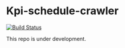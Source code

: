 # Kpi-schedule-crawler

[![Build Status](https://travis-ci.org/Wapweb/kpi-schedule-crawler.svg?branch=master)](https://travis-ci.org/Wapweb/kpi-schedule-crawler)

This repo is under development.